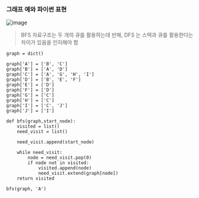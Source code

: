 ### 그래프 예와 파이썬 표현
![image](https://user-images.githubusercontent.com/32234263/153427513-5fff0fbd-cc18-4bbf-9217-71a4253585a2.png)

> BFS 자료구조는 두 개의 큐를 활용하는데 반해, DFS 는 스택과 큐를 활용한다는 차이가 있음을 인지해야 함


```phthon
graph = dict()

graph['A'] = ['B', 'C']
graph['B'] = ['A', 'D']
graph['C'] = ['A', 'G', 'H', 'I']
graph['D'] = ['B', 'E', 'F']
graph['E'] = ['D']
graph['F'] = ['D']
graph['G'] = ['C']
graph['H'] = ['C']
graph['I'] = ['C', 'J']
graph['J'] = ['I']

def bfs(graph,start_node):
    visited = list()
    need_visit = list()
    
    need_visit.append(start_node)
    
    while need_visit:
        node = need_visit.pop(0)
        if node not in visited:
            visited.append(node)
            need_visit.extend(graph[node])
    return visited

bfs(graph, 'A')
```
